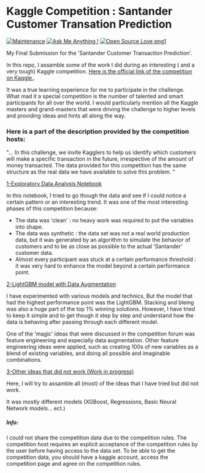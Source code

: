 # Kaggle Competition : Santander Customer Transation Prediction 
[![Maintenance](https://img.shields.io/badge/Maintained%3F-yes-green.svg)](https://GitHub.com/Naereen/StrapDown.js/graphs/commit-activity) [![Ask Me Anything !](https://img.shields.io/badge/Ask%20me-anything-1abc9c.svg)](https://GitHub.com/Naereen/ama)  [![Open Source Love png1](https://badges.frapsoft.com/os/v1/open-source.png?v=103)](https://github.com/ellerbrock/open-source-badges/)



My Final Submission for the 'Santander Customer Transaction Prediction'. 

In this repo, I assamble some of the work I did during an interesting ( and a very tough) Kaggle competition.
[Here is the official link of the competition on Kaggle.](https://www.kaggle.com/c/santander-customer-transaction-prediction).

It was a true learning experience for me to participate in the challenge. What mad it a special competition is the number of talented and smart participants for all over the world. I would particularly mention all the Kaggle masters and grand-masters that were driving the challenge to higher levels and providing ideas and hints all along the way.

### Here is a part of the description provided by the competition hosts: 

"... In this challenge, we invite Kagglers to help us identify which customers will make a specific transaction in the future, irrespective of the amount of money transacted. The data provided for this competition has the same structure as the real data we have available to solve this problem. "


[1-Exploratory Data Analysis Notebook](/EDA_Santander_Customer_Transation_Prediction_Wajdi_V011.ipynb)

In this notebook, I tried to go though the data and see if I could notice a certain pattern or an interesting trend. It was one of the most interesting phases of this competition because:

- The data was 'clean' : no heavy work was required to put the variables into shape.
- The data was synthetic : the data set was not a real world production data, but it was generated by an algorithm to simulate the behavior of customers and to be as close as possible to the actual ‘Santander’ customer data.
- Almost every participant was stuck at a certain performance threshold : it was very hard to enhance the model beyond a certain performance point.

[2-LightGBM model with Data Augmentation](Wajdi_Santander_Customer_Transation_Prediction_Code_V09.ipynb)

I have experimented with various models and technics, But the model that had the highest performance point was the LightGBM.
Stacking and bleing was also a huge part of the top 1% winning solutions. However, I have tried to keep it simple and to get though it step by step and understand how the data is behaving after passing through each different model.

One of the 'magic' ideas that were discussed in the competition forum was feature engineering and especially data augmentation.
Other feature engineering ideas were applied, such as creating 100s of new variables as a blend of existing variables, and doing all possible and imaginable combinations.


[3-Other ideas that did not work (Work in progress)](/Other_Scripts)

Here, I will try to assamble all (most) of the ideas that I have tried but did not work.

It was mostly different models (XGBoost, Regressions, Basic Neural Network models... ect.)


##### Info: 
I could not share the competition data due to the competition rules. The competition host requires an explicit acceptance of the competition rules by the user before having access to the data set. To be able to get the competition data, you should have a kaggle account, access the competition page and agree on the competition rules.

